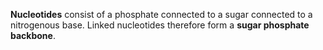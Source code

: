 **Nucleotides** consist of a phosphate connected to a sugar connected to a nitrogenous base. Linked nucleotides therefore form a **sugar phosphate backbone**.
